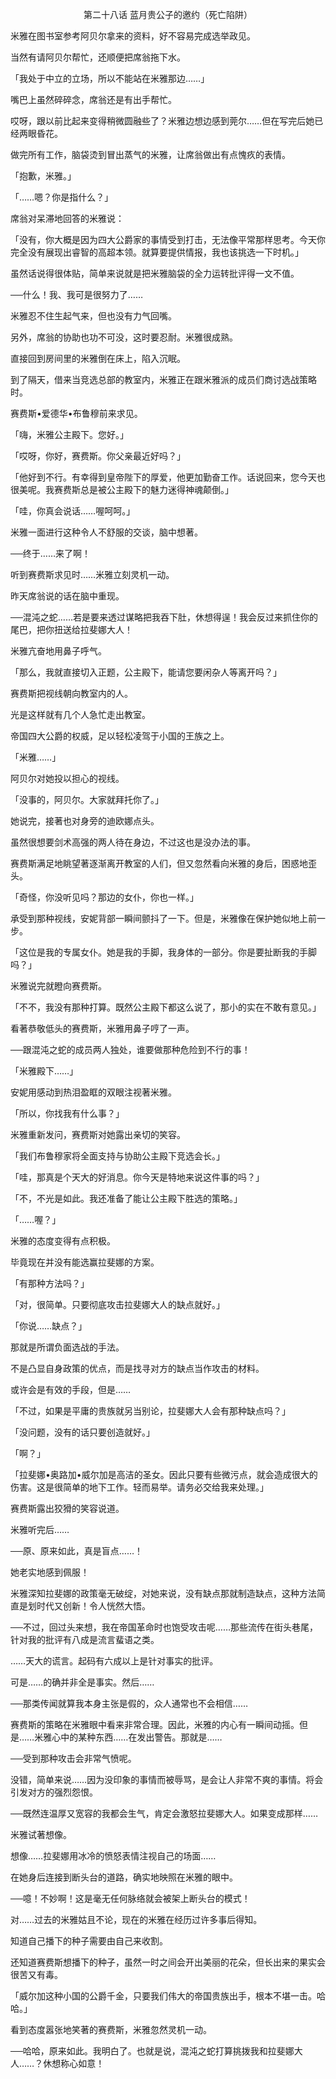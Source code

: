 <p align="center">第二十八话 蓝月贵公子的邀约（死亡陷阱）</p>

米雅在图书室参考阿贝尔拿来的资料，好不容易完成选举政见。

当然有请阿贝尔帮忙，还顺便把席翁拖下水。

「我处于中立的立场，所以不能站在米雅那边……」

嘴巴上虽然碎碎念，席翁还是有出手帮忙。

哎呀，跟以前比起来变得稍微圆融些了？米雅边想边感到莞尔……但在写完后她已经两眼昏花。

做完所有工作，脑袋烫到冒出蒸气的米雅，让席翁做出有点愧疚的表情。

「抱歉，米雅。」

「……嗯？你是指什么？」

席翁对呆滞地回答的米雅说：

「没有，你大概是因为四大公爵家的事情受到打击，无法像平常那样思考。今天你完全没有展现出睿智的高超本领。就算要提供情报，我也该挑选一下时机。」

虽然话说得很体贴，简单来说就是把米雅脑袋的全力运转批评得一文不值。

──什么！我、我可是很努力了……

米雅忍不住生起气来，但也没有力气回嘴。

另外，席翁的协助也功不可没，这时要忍耐。米雅很成熟。

直接回到房间里的米雅倒在床上，陷入沉眠。

到了隔天，借来当竞选总部的教室内，米雅正在跟米雅派的成员们商讨选战策略时。

赛费斯•爱德华•布鲁穆前来求见。

「嗨，米雅公主殿下。您好。」

「哎呀，你好，赛费斯。你父亲最近好吗？」

「他好到不行。有幸得到皇帝陛下的厚爱，他更加勤奋工作。话说回来，您今天也很美呢。我赛费斯总是被公主殿下的魅力迷得神魂颠倒。」

「哇，你真会说话……喔呵呵。」

米雅一面进行这种令人不舒服的交谈，脑中想著。

──终于……来了啊！

听到赛费斯求见时……米雅立刻灵机一动。

昨天席翁说的话在脑中重现。

──混沌之蛇……若是要来透过谋略把我吞下肚，休想得逞！我会反过来抓住你的尾巴，把你扭送给拉斐娜大人！

米雅亢奋地用鼻子呼气。

「那么，我就直接切入正题，公主殿下，能请您要闲杂人等离开吗？」

赛费斯把视线朝向教室内的人。

光是这样就有几个人急忙走出教室。

帝国四大公爵的权威，足以轻松凌驾于小国的王族之上。

「米雅……」

阿贝尔对她投以担心的视线。

「没事的，阿贝尔。大家就拜托你了。」

她说完，接著也对身旁的迪欧娜点头。

虽然很想要剑术高强的两人待在身边，不过这也是没办法的事。

赛费斯满足地眺望著逐渐离开教室的人们，但又忽然看向米雅的身后，困惑地歪头。

「奇怪，你没听见吗？那边的女仆，你也一样。」

承受到那种视线，安妮背部一瞬间颤抖了一下。但是，米雅像在保护她似地上前一步。

「这位是我的专属女仆。她是我的手脚，我身体的一部分。你是要扯断我的手脚吗？」

米雅说完就瞪向赛费斯。

「不不，我没有那种打算。既然公主殿下都这么说了，那小的实在不敢有意见。」

看著恭敬低头的赛费斯，米雅用鼻子哼了一声。

──跟混沌之蛇的成员两人独处，谁要做那种危险到不行的事！

「米雅殿下……」

安妮用感动到热泪盈眶的双眼注视著米雅。

「所以，你找我有什么事？」

米雅重新发问，赛费斯对她露出亲切的笑容。

「我们布鲁穆家将全面支持与协助公主殿下竞选会长。」

「哇，那真是个天大的好消息。你今天是特地来说这件事的吗？」

「不，不光是如此。我还准备了能让公主殿下胜选的策略。」

「……喔？」

米雅的态度变得有点积极。

毕竟现在并没有能选赢拉斐娜的方案。

「有那种方法吗？」

「对，很简单。只要彻底攻击拉斐娜大人的缺点就好。」

「你说……缺点？」

那就是所谓负面选战的手法。

不是凸显自身政策的优点，而是找寻对方的缺点当作攻击的材料。

或许会是有效的手段，但是……

「不过，如果是平庸的贵族就另当别论，拉斐娜大人会有那种缺点吗？」

「没问题，没有的话只要创造就好。」

「啊？」

「拉斐娜•奥路加•威尔加是高洁的圣女。因此只要有些微污点，就会造成很大的伤害。这是很简单的地下工作。轻而易举。请务必交给我来处理。」

赛费斯露出狡猾的笑容说道。

米雅听完后……

──原、原来如此，真是盲点……！

她老实地感到佩服！

米雅深知拉斐娜的政策毫无破绽，对她来说，没有缺点那就制造缺点，这种方法简直是划时代又创新！令人恍然大悟。

──不过，回过头来想，我在帝国革命时也饱受攻击呢……那些流传在街头巷尾，针对我的批评有八成是流言蜚语之类。

……天大的谎言。起码有六成以上是针对事实的批评。

可是……的确并非全是事实。然后……

──那类传闻就算我本身主张是假的，众人通常也不会相信……

赛费斯的策略在米雅眼中看来非常合理。因此，米雅的内心有一瞬间动摇。但是……米雅心中的某种东西……在发出警告。那就是……

──受到那种攻击会非常气愤呢。

没错，简单来说……因为没印象的事情而被辱骂，是会让人非常不爽的事情。将会引发对方的强烈怨恨。

──既然连温厚又宽容的我都会生气，肯定会激怒拉斐娜大人。如果变成那样……

米雅试著想像。

想像……拉斐娜用冰冷的愤怒表情注视自己的场面……

在她身后连接到断头台的道路，确实地映照在米雅的眼中。

──噫！不妙啊！这是毫无任何脉络就会被架上断头台的模式！

对……过去的米雅姑且不论，现在的米雅在经历过许多事后得知。

知道自己播下的种子需要由自己来收割。

还知道赛费斯想播下的种子，虽然一时之间会开出美丽的花朵，但长出来的果实会很苦又有毒。

「威尔加这种小国的公爵千金，只要我们伟大的帝国贵族出手，根本不堪一击。哈哈。」

看到态度嚣张地笑著的赛费斯，米雅忽然灵机一动。

──哈哈，原来如此。我明白了。也就是说，混沌之蛇打算挑拨我和拉斐娜大人……？休想称心如意！

